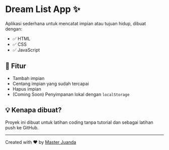 # Dream List App ✨

Aplikasi sederhana untuk mencatat impian atau tujuan hidup, dibuat dengan:

-   ✅ HTML
-   ✅ CSS
-   ✅ JavaScript

## 🎯 Fitur

-   Tambah impian
-   Centang impian yang sudah tercapai
-   Hapus impian
-   (Coming Soon) Penyimpanan lokal dengan `localStorage`

## 💡 Kenapa dibuat?

Proyek ini dibuat untuk latihan coding tanpa tutorial dan sebagai latihan push ke GitHub.

---

Created with ❤️ by [Master Juanda](https://github.com/masterjuanda)
